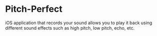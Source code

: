 # Pitch-Perfect
iOS application that records your sound allows you to play it back using different sound effects such as high pitch, low pitch, echo, etc.

